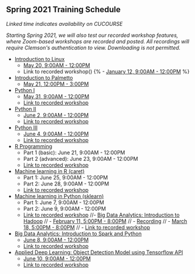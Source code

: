 ## Spring 2021 Training Schedule

*Linked time indicates availability on CUCOURSE*  

*Starting Spring 2021, we will also test our recorded workshop features, 
where Zoom-based workshops are recorded and posted. All recordings will 
require Clemson's authentication to view. Downloading is not permitted.*

- [Introduction to Linux](workshop.md#introduction-to-linux)  
    - [May 20, 9:00AM - 12:00PM](https://cucourse.app.clemson.edu/it-training/sessions.php)
    - Link to recorded workshop()
{%      - [January 12, 9:00AM - 12:00PM](https://clemson.zoom.us/rec/share/G0dgZqiMYzo_AYbGoA0TD3liLCZJ3IlWjBJXUj9a1Rl627fEBu12D4-0ZEuiLoci.ssdkbiEEIKG7dTrF) %}
- [Introduction to Palmetto](workshop.md#introduction-to-research-computing-on-palmetto-cluster)
    - [May 21, 12:00PM - 3:00PM](https://cucourse.app.clemson.edu/it-training/sessions.php)
 - [Python I](workshop.md#introduction-to-programming-in-python)
    - [May 31, 9:00AM - 12:00PM](https://cucourse.app.clemson.edu/it-training/sessions.php)
    - [Link to recorded workshop]()
- [Python II](workshop.md#introduction-to-programming-in-python)
    - [June 2, 9:00AM - 12:00PM](https://cucourse.app.clemson.edu/it-training/sessions.php)
    - [Link to recorded workshop]()
- [Python III](workshop.md#introduction-to-programming-in-python)
    - [June 4, 9:00AM - 12:00PM](https://cucourse.app.clemson.edu/it-training/sessions.php)
    - [Link to recorded workshop]()
- [R Programming](workshop.md#introduction-to-data-science-using-r)
    - Part 1 (basic): June 21, 9:00AM - 12:00PM
    - Part 2 (advanced): June 23, 9:00AM - 12:00PM
    - [Link to recorded workshop]()
- [Machine learning in R (caret)](workshop.md#machine-learning-in-r)
    - Part 1: June 25, 9:00AM - 12:00PM
    - Part 2: June 28, 9:00AM - 12:00PM
    - [Link to recorded workshop]()
- [Machine learning in Python (sklearn)](workshop.md#machine-learning-in-python)
    - Part 1: June 7, 9:00AM - 12:00PM
    - Part 2: June 9, 9:00AM - 12:00PM
    - [Link to recorded workshop]()
//- [Big Data Analytics: Introduction to Hadoop](workshop.md#introduction-to-hadoop-on-palmetto)
//    - [February 11, 5:00PM - 8:00PM](https://cucourse.app.clemson.edu/it-training/sessions.php)
//      - [Recording](https://clemson.zoom.us/rec/share/O51tHIAY4Nghx4OTHE1yBZ890aIfQXTljipx0d2wpFM1GrN-4JfuNTBG_yMBgAHQ.AIuaKFMq09oE7ENj)
//    - [March 18, 5:00PM - 8:00PM](https://cucourse.app.clemson.edu/it-training/sessions.php)
//    - [Link to recorded workshop]()
- [Big Data Analytics: Introduction to Spark and Python](workshop.md#introduction-to-big-data-analytics-using-sparkpython)
    - [June 8, 9:00AM - 12:00PM](https://cucourse.app.clemson.edu/it-training/sessions.php)
    - [Link to recorded workshop]()
- [Applied Deep Learning: Object Detection Model using Tensorflow API](workshop.md#introduction-to-applied-deep-learning-object-detection-model-using-tensorflow-api)
    - [June 10, 9:00AM - 12:00PM](https://cucourse.app.clemson.edu/it-training/sessions.php)
    - [Link to recorded workshop]()
